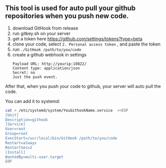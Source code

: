 ## This tool is used for auto pull your github repositories when you push new code.

1. download GitHook from release
2. run gitkey.sh on your server
3. get a token here https://github.com/settings/tokens?type=beta
4. clone your code, select `2. Personal access token` , and paste the token
5. run `./GitHook /path/to/you/code`
6. create a github webhook in settings
    ```
   Payload URL: http://yourip:10822/
   Content type: application/json
   Secret: no
   Just the push event.
   ```

After that, when you push your code to github, your server will auto pull the code.

You can add it to systemd:

```bash
cat > /etc/systemd/system/YouGithookName.service  <<EOF
[Unit]
Description=githook
[Service]
User=root
Group=root
ExecStart=/usr/local/bin/GitHook /path/to/you/code
Restart=always
RestartSec=2
[Install]
WantedBy=multi-user.target
EOF
```